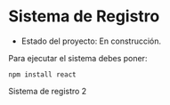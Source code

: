 <h1> Sistema de Registro </h1>

- Estado del proyecto: En construcción.

Para ejecutar el sistema debes poner:

```npm install react```

Sistema de registro 2 
